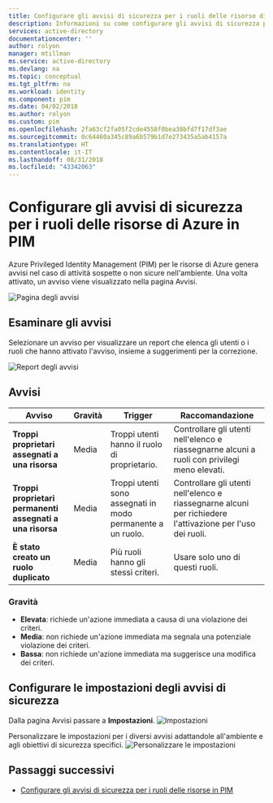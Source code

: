 ```yaml
---
title: Configurare gli avvisi di sicurezza per i ruoli delle risorse di Azure in PIM | Microsoft Docs
description: Informazioni su come configurare gli avvisi di sicurezza per i ruoli delle risorse di Azure in Azure AD Privileged Identity Management (PIM).
services: active-directory
documentationcenter: ''
author: rolyon
manager: mtillman
ms.service: active-directory
ms.devlang: na
ms.topic: conceptual
ms.tgt_pltfrm: na
ms.workload: identity
ms.component: pim
ms.date: 04/02/2018
ms.author: rolyon
ms.custom: pim
ms.openlocfilehash: 2fa63cf2fa05f2cde4558f0bea38bfd7f17df3ae
ms.sourcegitcommit: 0c64460a345c89a6b579b1d7e273435a5ab4157a
ms.translationtype: HT
ms.contentlocale: it-IT
ms.lasthandoff: 08/31/2018
ms.locfileid: "43342063"
---
```

# <a name="configure-security-alerts-for-azure-resource-roles-in-pim"></a>Configurare gli avvisi di sicurezza per i ruoli delle risorse di Azure in PIM
Azure Privileged Identity Management (PIM) per le risorse di Azure genera avvisi nel caso di attività sospette o non sicure nell'ambiente. Una volta attivato, un avviso viene visualizzato nella pagina Avvisi. 

![Pagina degli avvisi](media/azure-pim-resource-rbac/RBAC-alerts-home.png)

## <a name="review-alerts"></a>Esaminare gli avvisi
Selezionare un avviso per visualizzare un report che elenca gli utenti o i ruoli che hanno attivato l'avviso, insieme a suggerimenti per la correzione.

![Report degli avvisi](media/azure-pim-resource-rbac/rbac-alert-info.png)

## <a name="alerts"></a>Avvisi
| Avviso | Gravità | Trigger | Raccomandazione |
| --- | --- | --- | --- |
| **Troppi proprietari assegnati a una risorsa** |Media |Troppi utenti hanno il ruolo di proprietario. |Controllare gli utenti nell'elenco e riassegnarne alcuni a ruoli con privilegi meno elevati. |
| **Troppi proprietari permanenti assegnati a una risorsa** |Media |Troppi utenti sono assegnati in modo permanente a un ruolo. |Controllare gli utenti nell'elenco e riassegnarne alcuni per richiedere l'attivazione per l'uso dei ruoli. |
| **È stato creato un ruolo duplicato** |Media |Più ruoli hanno gli stessi criteri. |Usare solo uno di questi ruoli. |


### <a name="severity"></a>Gravità
* **Elevata**: richiede un'azione immediata a causa di una violazione dei criteri. 
* **Media**: non richiede un'azione immediata ma segnala una potenziale violazione dei criteri.
* **Bassa**: non richiede un'azione immediata ma suggerisce una modifica dei criteri.

## <a name="configure-security-alert-settings"></a>Configurare le impostazioni degli avvisi di sicurezza
Dalla pagina Avvisi passare a **Impostazioni**.
![Impostazioni](media/azure-pim-resource-rbac/rbac-navigate-settings.png)

Personalizzare le impostazioni per i diversi avvisi adattandole all'ambiente e agli obiettivi di sicurezza specifici.
![Personalizzare le impostazioni](media/azure-pim-resource-rbac/rbac-alert-settings.png)

## <a name="next-steps"></a>Passaggi successivi

- [Configurare gli avvisi di sicurezza per i ruoli delle risorse in PIM](pim-resource-roles-configure-alerts.md)
